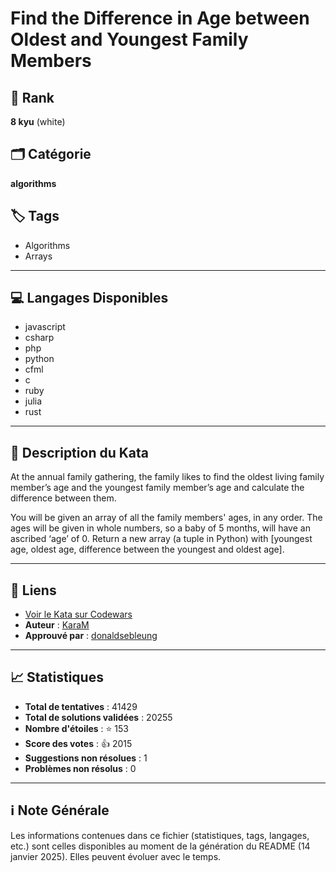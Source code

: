 # Find the Difference in Age between Oldest and Youngest Family Members

## 🏅 Rank
**8 kyu** (white)

## 🗂️ Catégorie
**algorithms**

## 🏷️ Tags
- Algorithms
- Arrays

---

## 💻 Langages Disponibles
- javascript
- csharp
- php
- python
- cfml
- c
- ruby
- julia
- rust

---

## 📜 Description du Kata

At the annual family gathering, the family likes to find the oldest living family member’s age and the youngest family member’s age and calculate the difference between them.

You will be given an array of all the family members' ages, in any order.  The ages will be given in whole numbers, so a baby of 5 months, will have an ascribed ‘age’ of 0.  Return a new array (a tuple in Python) with [youngest age, oldest age, difference between the youngest and oldest age].

---

## 🔗 Liens
- [Voir le Kata sur Codewars](https://www.codewars.com/kata/5720a1cb65a504fdff0003e2)
- **Auteur** : [KaraM](https://www.codewars.com/users/KaraM)
- **Approuvé par** : [donaldsebleung](https://www.codewars.com/users/donaldsebleung)

---

## 📈 Statistiques
- **Total de tentatives** : 41429
- **Total de solutions validées** : 20255
- **Nombre d'étoiles** : ⭐ 153
- **Score des votes** : 👍 2015
- **Suggestions non résolues** : 1
- **Problèmes non résolus** : 0

---

## ℹ️ Note Générale
Les informations contenues dans ce fichier (statistiques, tags, langages, etc.) sont celles disponibles au moment de la génération du README (14 janvier 2025). Elles peuvent évoluer avec le temps.
